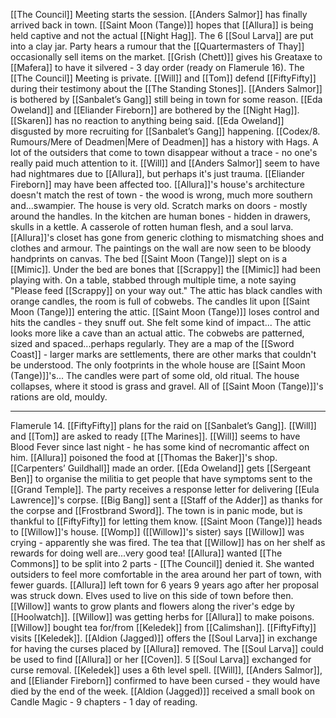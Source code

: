 [[The Council]] Meeting starts the session.
[[Anders Salmor]] has finally arrived back in town.
[[Saint Moon (Tange)]] hopes that [[Allura]] is being held captive and not the actual [[Night Hag]].
The 6 [[Soul Larva]] are put into a clay jar.
Party hears a rumour that the [[Quartermasters of Thay]] occasionally sell items on the market.
[[Grish (Chett)]] gives his Greataxe to [[Mafera]] to have it silvered - 3 day order (ready on Flamerule 16).
The [[The Council]] Meeting is private.
[[Will]] and [[Tom]] defend [[FiftyFifty]] during their testimony about the [[The Standing Stones]].
[[Anders Salmor]] is bothered by [[Sanbalet’s Gang]] still being in town for some reason.
[[Eda Oweland]] and [[Eliander Fireborn]] are bothered by the [[Night Hag]].
[[Skaren]] has no reaction to anything being said.
[[Eda Oweland]] disgusted by more recruiting for [[Sanbalet’s Gang]] happening.
[[Codex/8. Rumours/Mere of Deadmen|Mere of Deadmen]] has a history with Hags.
A lot of the outsiders that come to town disappear without a trace - no one's really paid much attention to it.
[[Will]] and [[Anders Salmor]] seem to have had nightmares due to [[Allura]], but perhaps it's just trauma.
[[Eliander Fireborn]] may have been affected too.
[[Allura]]'s house's architecture doesn't match the rest of town - the wood is wrong, much more southern and...swampier. The house is very old. Scratch marks on doors - mostly around the handles.
In the kitchen are human bones - hidden in drawers, skulls in a kettle. A casserole of rotten human flesh, and a soul larva.
[[Allura]]'s closet has gone from generic clothing to mismatching shoes and clothes and armour.
The paintings on the wall are now seen to be bloody handprints on canvas.
The bed [[Saint Moon (Tange)]] slept on is a [[Mimic]].
Under the bed are bones that [[Scrappy]] the [[Mimic]] had been playing with.
On a table, stabbed through multiple time, a note saying "Please feed [[Scrappy]] on your way out."
The attic has black candles with orange candles, the room is full of cobwebs. The candles lit upon [[Saint Moon (Tange)]] entering the attic.
[[Saint Moon (Tange)]] loses control and hits the candles - they snuff out. She felt some kind of impact...
The attic looks more like a cave than an actual attic.
The cobwebs are patterned, sized and spaced...perhaps regularly. They are a map of the [[Sword Coast]] - larger marks are settlements, there are other marks that couldn't be understood.
The only footprints in the whole house are [[Saint Moon (Tange)]]'s...
The candles were part of some old, old ritual.
The house collapses, where it stood is grass and gravel.
All of [[Saint Moon (Tange)]]'s rations are old, mouldy.

---
Flamerule 14.
[[FiftyFifty]] plans for the raid on [[Sanbalet’s Gang]].
[[Will]] and [[Tom]] are asked to ready [[The Marines]].
[[Will]] seems to have Blood Fever since last night - he has some kind of necromantic affect on him.
[[Allura]] poisoned the food at [[Thomas the Baker]]'s shop.
[[Carpenters’ Guildhall]] made an order.
[[Eda Oweland]] gets [[Sergeant Ben]] to organise the militia to get people that have symptoms sent to the [[Grand Temple]].
The party receives a response letter for delivering [[Eula Lawrence]]'s corpse. [[Big Bang]] sent a [[Staff of the Adder]] as thanks for the corpse and [[Frostbrand Sword]].
The town is in panic mode, but is thankful to [[FiftyFifty]] for letting them know.
[[Saint Moon (Tange)]] heads to [[Willow]]'s house. [[Womp]] ([[Willow]]'s sister) says [[Willow]] was crying - apparently she was fired.
The tea that [[Willow]] has on her shelf as rewards for doing well are...very good tea!
[[Allura]] wanted [[The Commons]] to be split into 2 parts - [[The Council]] denied it. She wanted outsiders to feel more comfortable in the area around her part of town, with fewer guards.
[[Allura]] left town for 6 years 9 years ago after her proposal was struck down.
Elves used to live on this side of town before then.
[[Willow]] wants to grow plants and flowers along the river's edge by [[Hoolwatch]].
[[Willow]] was getting herbs for [[Allura]] to make poisons.
[[Willow]] bought tea for/from [[Keledek]] from [[Calimshan]].
[[FiftyFifty]] visits [[Keledek]].
[[Aldion (Jagged)]] offers the [[Soul Larva]] in exchange for having the curses placed by [[Allura]] removed.
The [[Soul Larva]] could be used to find [[Allura]] or her [[Coven]].
5 [[Soul Larva]] exchanged for curse removal. [[Keledek]] uses a 6th level spell.
[[Will]], [[Anders Salmor]], and [[Eliander Fireborn]] confirmed to have been cursed - they would have died by the end of the week.
[[Aldion (Jagged)]] received a small book on Candle Magic - 9 chapters - 1 day of reading.